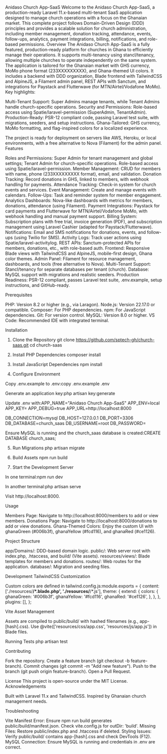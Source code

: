 Anidaso Church App-SaaS
Welcome to the Anidaso Church App-SaaS, a production-ready Laravel 11.x-based multi-tenant SaaS application designed to manage church operations with a focus on the Ghanaian market. This complete project follows Domain-Driven Design (DDD) principles and provides a scalable solution for church administration, including member management, donation tracking, attendance, events, follow-ups, analytics, payment integrations, billing, notifications, and role-based permissions.
Overview
The Anidaso Church App-SaaS is a fully featured, production-ready platform for churches in Ghana to efficiently manage their operations. It supports multi-tenancy using stancl/tenancy, allowing multiple churches to operate independently on the same system. The application is tailored for the Ghanaian market with GHS currency, MoMo phone format (233XXXXXXXXX), and Ghana-themed UI colors. It includes a backend with DDD organization, Blade frontend with TailwindCSS and AlpineJS, a Filament admin panel, REST APIs with Sanctum, and integrations for Paystack and Flutterwave (for MTN/Airtel/Vodafone MoMo).
Key highlights:

Multi-Tenant Support: Super Admins manage tenants, while Tenant Admins handle church-specific operations.
Security and Permissions: Role-based access using Spatie/laravel-permission (SuperAdmin, TenantAdmin).
Production-Ready: PSR-12 compliant code, passing Laravel test suite, with migrations, seeders, and setup instructions.
Ghana-Tailored: GHS currency, MoMo formatting, and flag-inspired colors for a localized experience.

The project is ready for deployment on servers like AWS, Heroku, or local environments, with a free alternative to Nova (Filament) for the admin panel.
Features

Roles and Permissions: Super Admin for tenant management and global settings; Tenant Admin for church-specific operations. Role-based access using Spatie/laravel-permission.
Member Management: CRUD for members with name, phone (233XXXXXXXXX format), email, and validation.
Donation Tracking: Record donations in GHS, linked to members, with webhook handling for payments.
Attendance Tracking: Check-in system for church events and services.
Event Management: Create and manage events with calendars.
Follow-Ups: Task and reminder system for member engagement.
Analytics Dashboards: Nova-like dashboards with metrics for members, donations, attendance (using Filament).
Payment Integrations: Paystack for card payments and Flutterwave for MTN/Airtel/Vodafone MoMo, with webhook handling and manual payment support.
Billing System: Subscription plans with free trial, invoice generation (PDF), and subscription management using Laravel Cashier (adapted for Paystack/Flutterwave).
Notifications: Email and SMS notifications for donations, events, and follow-ups (using Twilio for SMS).
Activity Logs: Track user actions using Spatie/laravel-activitylog.
REST APIs: Sanctum-protected APIs for members, donations, etc., with role-based auth.
Frontend: Responsive Blade views with TailwindCSS and AlpineJS, mobile-first design, Ghana color themes.
Admin Panel: Filament for resource management, dashboards, and tools (free alternative to Nova).
Multi-Tenant Support: Stancl/tenancy for separate databases per tenant (church).
Database: MySQL support with migrations and realistic seeders.
Production Readiness: PSR-12 compliant, passes Laravel test suite, .env.example, setup instructions, and GitHub-ready.

Prerequisites

PHP: Version 8.2 or higher (e.g., via Laragon).
Node.js: Version 22.17.0 or compatible.
Composer: For PHP dependencies.
npm: For JavaScript dependencies.
Git: For version control.
MySQL: Version 8.0 or higher.
VS Code: Recommended IDE with integrated terminal.

Installation

1. Clone the Repository
   git clone https://github.com/sptech-gh/church-saas.git
   cd church-saas

2. Install PHP Dependencies
   composer install

3. Install JavaScript Dependencies
   npm install

4. Configure Environment

Copy .env.example to .env:copy .env.example .env

Generate an application key:php artisan key:generate

Update .env with:APP_NAME="Anidaso Church App-SaaS"
APP_ENV=local
APP_KEY=
APP_DEBUG=true
APP_URL=http://localhost:8000

DB_CONNECTION=mysql
DB_HOST=127.0.0.1
DB_PORT=3306
DB_DATABASE=church_saas
DB_USERNAME=root
DB_PASSWORD=

Ensure MySQL is running and the church_saas database is created:CREATE DATABASE church_saas;

5. Run Migrations
   php artisan migrate

6. Build Assets
   npm run build

7. Start the Development Server

In one terminal:npm run dev

In another terminal:php artisan serve

Visit http://localhost:8000.

Usage

Members Page: Navigate to http://localhost:8000/members to add or view members.
Donations Page: Navigate to http://localhost:8000/donations to add or view donations.
Ghana-Themed Colors: Enjoy the custom UI with ghanaGreen (#006b3f), ghanaYellow (#fcd116), and ghanaRed (#ce1126).

Project Structure

app/Domains/: DDD-based domain logic.
public/: Web server root with index.php, .htaccess, and build/ (Vite assets).
resources/views/: Blade templates for members and donations.
routes/: Web routes for the application.
database/: Migration and seeding files.

Development
TailwindCSS Customization

Custom colors are defined in tailwind.config.js:module.exports = {
content: ['./resources/**/*.blade.php', './resources/**/*.js'],
theme: {
extend: {
colors: {
ghanaGreen: '#006b3f',
ghanaYellow: '#fcd116',
ghanaRed: '#ce1126',
},
},
},
plugins: [],
};

Vite Asset Management

Assets are compiled to public/build/ with hashed filenames (e.g., app-[hash].css).
Use @vite(['resources/css/app.css', 'resources/js/app.js']) in Blade files.

Running Tests
php artisan test

Contributing

Fork the repository.
Create a feature branch (git checkout -b feature-branch).
Commit changes (git commit -m "Add new feature").
Push to the branch (git push origin feature-branch).
Open a Pull Request.

License
This project is open-source under the MIT License.
Acknowledgements

Built with Laravel 11.x and TailwindCSS.
Inspired by Ghanaian church management needs.


Troubleshooting

Vite Manifest Error: Ensure npm run build generates public/build/manifest.json. Check vite.config.js for outDir: 'build'.
Missing Files: Restore public/index.php and .htaccess if deleted.
Styling Issues: Verify public/build/ contains app-[hash].css and check DevTools (F12).
MySQL Connection: Ensure MySQL is running and credentials in .env are correct.

